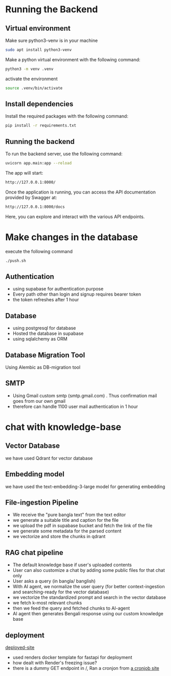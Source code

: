 # Running the Backend

## Virtual environment
Make sure python3-venv is in your machine
```bash
sudo apt install python3-venv
```
Make a python virtual environment with the following command:
```bash
python3 -m venv .venv
```
activate the environment
```bash
source .venv/bin/activate
```

## Install dependencies
Install the required packages with the following command:
```bash
pip install -r requirements.txt
```
## Running the backend
To run the backend server, use the following command:

```bash
uvicorn app.main:app --reload
```

The app will start:

```bash
http://127.0.0.1:8000/
```

Once the application is running, you can access the API documentation provided by Swagger at:

```bash
http://127.0.0.1:8000/docs
```

Here, you can explore and interact with the various API endpoints.


# Make changes in the database
execute the following command
```bash
./push.sh
```

## Authentication
- using supabase for authentication purpose
- Every path other than login and signup requires bearer token
- the token refreshes after 1 hour

## Database
- using postgresql for database
- Hosted the database in supabase
- using sqlalchemy as ORM

## Database Migration Tool
Using Alembic as DB-migration tool

## SMTP
- Using Gmail custom smtp (smtp.gmail.com) . Thus confirmation mail goes from our own gmail
- therefore can handle 1100 user mail authentication in 1 hour

# chat with knowledge-base
## Vector Database
we have used Qdrant for vector database

## Embedding model
we have used the text-embedding-3-large model for generating embedding

## File-ingestion Pipeline
- We receive the "pure bangla text" from the text editor
- we generate a suitable title and caption for the file
- we upload the pdf in supabase bucket and fetch the link of the file
- we generate some metadata for the parsed content
- we vectorize and store the chunks in qdrant

## RAG chat pipeline
- The default knowledge base if user's uploaded contents
- User can also customize a chat by adding some public files for that chat only
- User asks a query (in bangla/ banglish)
- With AI agent, we normalize the user query (for better context-ingestion and searching-ready for the vector database)
- we vectorize the standardized prompt and search in the vector database
- we fetch k-most relevant chunks
- then we feed the query and fetched chunks to AI-agent
- AI agent then generates Bengali response using our custom knowledge base
  

## deployment
[deployed-site](https://buet-genesis.onrender.com)
- used renders docker template for fastapi for deployment
- how dealt with Render's freezing issue?
- there is a dummy GET endpoint in /, Ran a cronjon from [a cronjob site](https://cron-job.org/en/)

